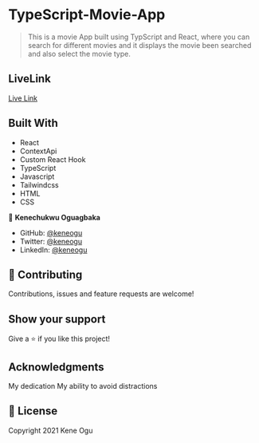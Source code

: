 # TypeScript-Movie-App

> This is a movie App built using TypScript and React, where you can search for different movies and it displays the movie been searched and also select the movie type.


## LiveLink
[Live Link](https://stirring-rugelach-783b34.netlify.app/)

## Built With

- React
- ContextApi
- Custom React Hook
- TypeScript
- Javascript
- Tailwindcss
- HTML
- CSS


👤 **Kenechukwu Oguagbaka**

- GitHub: [@keneogu](https://github.com/keneogu)
- Twitter: [@keneogu](https://twitter.com/keneogu)
- LinkedIn: [@keneogu](https://www.linkedin.com/in/kene-ogu/)

## 🤝 Contributing

Contributions, issues and feature requests are welcome!

## Show your support

Give a ⭐️ if you like this project!

## Acknowledgments

My dedication
My ability to avoid distractions

## 📝 License

Copyright 2021 Kene Ogu
